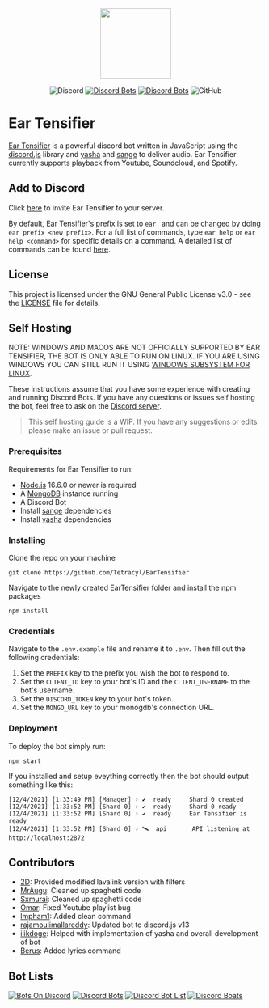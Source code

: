 <div align="center">
    <img src="https://github.com/Tetracyl/EarTensifier/blob/master/assets/eartensifier.png?raw=true" width="140px" height="140px" /><br>
</div>

<div align="center">

![Discord](https://img.shields.io/discord/473426453204172811?color=7289DA)
[![Discord Bots](https://top.gg/api/widget/status/472714545723342848.svg?noavatar=true)](https://top.gg/bot/472714545723342848)
[![Discord Bots](https://top.gg/api/widget/servers/472714545723342848.svg?noavatar=true)](https://top.gg/bot/472714545723342848)
![GitHub](https://img.shields.io/github/license/Tetracyl/EarTensifier)

</div>

<h1>Ear Tensifier</h1>

[Ear Tensifier](https://eartensifier.net/) is a powerful discord bot written in JavaScript using the [discord.js](https://github.com/discordjs/discord.js) library and [yasha](https://github.com/ilikdoge/yasha) and [sange](https://github.com/ilikdoge/sange) to deliver audio. Ear Tensifier currently supports playback from Youtube, Soundcloud, and Spotify. 

## Add to Discord
Click [here](https://eartensifier.net/invite) to invite Ear Tensifier to your server. 

By default, Ear Tensifier's prefix is set to `ear `  and can be changed by doing `ear prefix <new prefix>`. For a full list of commands, type `ear help` or `ear help <command>` for specific details on a command. A detailed list of commands can be found [here](https://eartensifier.net/commands).

## License
This project is licensed under the GNU General Public License v3.0 - see the [LICENSE](LICENSE) file for details.

## Self Hosting

NOTE: WINDOWS AND MACOS ARE NOT OFFICIALLY SUPPORTED BY EAR TENSIFIER, THE BOT IS ONLY ABLE TO RUN ON LINUX. IF YOU ARE USING WINDOWS YOU CAN STILL RUN IT USING [WINDOWS SUBSYSTEM FOR LINUX](https://docs.microsoft.com/en-us/windows/wsl/install).

These instructions assume that you have some experience with creating and running Discord Bots. If you have any questions or issues self hosting the bot, feel free to ask on the [Discord server](https://discord.gg/xKgKMAP).

> This self hosting guide is a WIP. If you have any suggestions or edits please make an issue or pull request.

### Prerequisites

Requirements for Ear Tensifier to run:
- [Node.js](https://nodejs.org/en/download/) 16.6.0 or newer is required
- A [MongoDB](https://www.mongodb.com/) instance running
- A Discord Bot 
- Install [sange](https://github.com/ilikdoge/sange) dependencies
- Install [yasha](https://github.com/ilikdoge/yasha) dependencies

### Installing

Clone the repo on your machine

    git clone https://github.com/Tetracyl/EarTensifier

Navigate to the newly created EarTensifier folder and install the npm packages

    npm install

### Credentials

Navigate to the `.env.example` file and rename it to `.env`. 
Then fill out the following credentials:

1. Set the `PREFIX` key to the prefix you wish the bot to respond to.
2. Set the `CLIENT_ID` key to your bot's ID and the `CLIENT_USERNAME` to the bot's username.
3. Set the `DISCORD_TOKEN` key to your bot's token.
4. Set the `MONGO_URL` key to your monogdb's connection URL.

### Deployment

To deploy the bot simply run:

    npm start

If you installed and setup eveything correctly then the bot should output something like this:
 
    [12/4/2021] [1:33:49 PM] [Manager] › ✔  ready     Shard 0 created
    [12/4/2021] [1:33:52 PM] [Shard 0] › ✔  ready     Shard 0 ready
    [12/4/2021] [1:33:52 PM] [Shard 0] › ✔  ready     Ear Tensifier is ready
    [12/4/2021] [1:33:52 PM] [Shard 0] › 🛰️  api       API listening at http://localhost:2872
            

## Contributors
- [2D](https://github.com/MeLike2D): Provided modified lavalink version with filters
- [MrAugu](https://github.com/MrAugu): Cleaned up spaghetti code
- [Sxmurai](https://github.com/Sxmurai/): Cleaned up spaghetti code
- [Omar](https://github.com/HysMX): Fixed Youtube playlist bug
- [lmpham1](https://github.com/lmpham1): Added clean command
- [rajamoulimallareddy](https://github.com/rajamoulimallareddy): Updated bot to discord.js v13
- [ilikdoge](https://github.com/ilikdoge): Helped with implementation of yasha and overall development of bot
- [Berus](https://github.com/berusvn): Added lyrics command

## Bot Lists
[![Bots On Discord](https://bots.ondiscord.xyz/bots/472714545723342848/embed?theme=dark&showGuilds=true)](https://bots.ondiscord.xyz/bots/472714545723342848)
[![Discord Bots](https://top.gg/api/widget/472714545723342848.svg)](https://top.gg/bot/472714545723342848)
[![Discord Bot List](https://discordbotlist.com/api/bots/ear-tensifier/widget)](https://discordbotlist.com/bots/ear-tensifier)
[![Discord Boats](https://discord.boats/api/widget/472714545723342848)](https://discord.boats/bot/472714545723342848)
